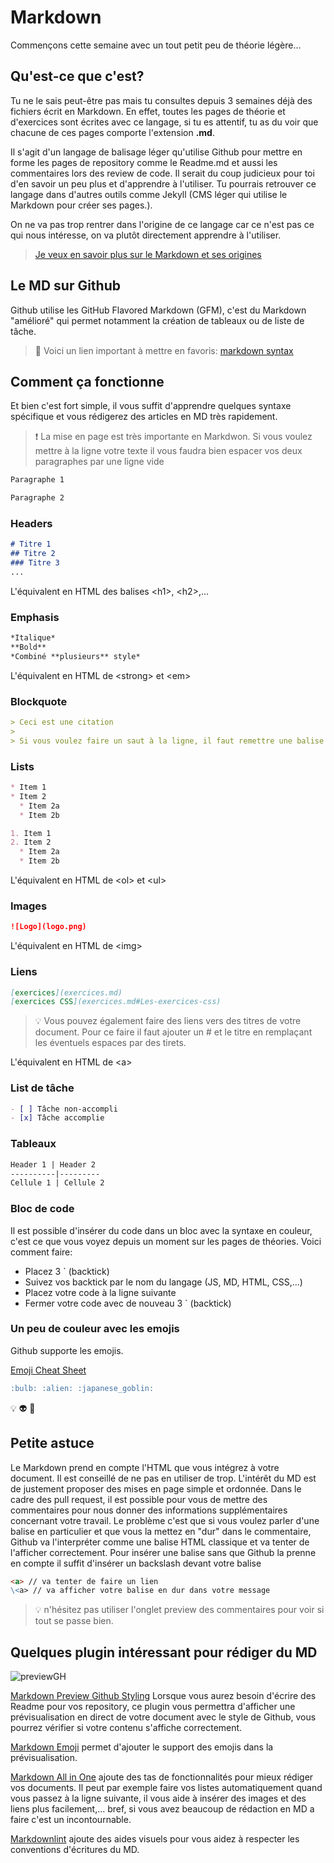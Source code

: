 # Markdown

Commençons cette semaine avec un tout petit peu de théorie légère...

## Qu'est-ce que c'est?

Tu ne le sais peut-être pas mais tu consultes depuis 3 semaines déjà des fichiers écrit en Markdown. En effet, toutes les pages de théorie et d'exercices sont écrites avec ce langage, si tu es attentif, tu as du voir que chacune de ces pages comporte l'extension **.md**.

Il s'agit d'un langage de balisage léger qu'utilise Github pour mettre en forme les pages de repository comme le Readme.md et aussi les commentaires lors des review de code. Il serait du coup judicieux pour toi d'en savoir un peu plus et d'apprendre à l'utiliser. Tu pourrais retrouver ce langage dans d'autres outils comme Jekyll (CMS léger qui utilise le Markdown pour créer ses pages.).

On ne va pas trop rentrer dans l'origine de ce langage car ce n'est pas ce qui nous intéresse, on va plutôt directement apprendre à l'utiliser.

> [Je veux en savoir plus sur le Markdown et ses origines](https://en.wikipedia.org/wiki/Markdown)

## Le MD sur Github

Github utilise les GitHub Flavored Markdown (GFM), c'est du Markdown "amélioré" qui permet notamment la création de tableaux ou de liste de tâche. 

> :link: Voici un lien important à mettre en favoris: [markdown syntax](https://guides.github.com/pdfs/markdown-cheatsheet-online.pdf)

## Comment ça fonctionne

Et bien c'est fort simple, il vous suffit d'apprendre quelques syntaxe spécifique et vous rédigerez des articles en MD très rapidement.

> :heavy_exclamation_mark: La mise en page est très importante en Markdwon. Si vous voulez mettre à la ligne votre texte il vous faudra bien espacer vos deux paragraphes par une ligne vide

```md
Paragraphe 1

Paragraphe 2
```

### 

### Headers

```md
# Titre 1
## Titre 2
### Titre 3
...
```

L'équivalent en HTML des balises \<h1>, \<h2>,...

### Emphasis

```md
*Italique*
**Bold**
*Combiné **plusieurs** style*
```

L'équivalent en HTML de \<strong> et \<em>

### Blockquote

```md
> Ceci est une citation
>
> Si vous voulez faire un saut à la ligne, il faut remettre une balise vide
```

### Lists

```md
* Item 1
* Item 2
  * Item 2a
  * Item 2b

1. Item 1
2. Item 2
  * Item 2a
  * Item 2b
```

L'équivalent en HTML de \<ol> et \<ul>

### Images

```md
![Logo](logo.png)
```

L'équivalent en HTML de \<img>

### Liens

```md
[exercices](exercices.md)
[exercices CSS](exercices.md#Les-exercices-css)
```

> :bulb: Vous pouvez également faire des liens vers des titres de votre document. Pour ce faire il faut ajouter un # et le titre en remplaçant les éventuels espaces par des tirets.

L'équivalent en HTML de \<a>

### List de tâche

```md
- [ ] Tâche non-accompli
- [x] Tâche accomplie
```

### Tableaux

```md
Header 1 | Header 2
----------|---------
Cellule 1 | Cellule 2
```

### Bloc de code

Il est possible d'insérer du code dans un bloc avec la syntaxe en couleur, c'est ce que vous voyez depuis un moment sur les pages de théories. Voici comment faire:

- Placez 3 ` (backtick)
- Suivez vos backtick par le nom du langage (JS, MD, HTML, CSS,...)
- Placez votre code à la ligne suivante
- Fermer votre code avec de nouveau 3 ` (backtick)

### Un peu de couleur avec les emojis

Github supporte les emojis.

[Emoji Cheat Sheet](http://www.emoji-cheat-sheet.com)

```md
:bulb: :alien: :japanese_goblin:
```
:bulb: :alien: :japanese_goblin:


## Petite astuce

Le Markdown prend en compte l'HTML que vous intégrez à votre document. Il est conseillé de ne pas en utiliser de trop. L'intérêt du MD est de justement proposer des mises en page simple et ordonnée. Dans le cadre des pull request, il est possible pour vous de mettre des commentaires pour nous donner des informations supplémentaires concernant votre travail. Le problème c'est que si vous voulez parler d'une balise en particulier et que vous la mettez en "dur" dans le commentaire, Github va  l'interpréter comme une balise HTML classique et va tenter de l'afficher correctement. Pour insérer une balise sans que Github la prenne en compte il suffit d'insérer un backslash devant votre balise

```md
<a> // va tenter de faire un lien
\<a> // va afficher votre balise en dur dans votre message
```

> :bulb: n'hésitez pas utiliser l'onglet preview des commentaires pour voir si tout se passe bien.

## Quelques plugin intéressant pour rédiger du MD

![previewGH](Images/preview_md.gif)

[Markdown Preview Github Styling](https://marketplace.visualstudio.com/items?itemName=bierner.markdown-preview-github-styles)
Lorsque vous aurez besoin d'écrire des Readme pour vos repository, ce plugin vous permettra d'afficher une prévisualisation en direct de votre document avec le style de Github, vous pourrez vérifier si votre contenu s'affiche correctement.

[Markdown Emoji](https://marketplace.visualstudio.com/items?itemName=bierner.markdown-emoji) permet d'ajouter le support des emojis dans la prévisualisation.

[Markdown All in One](https://marketplace.visualstudio.com/items?itemName=yzhang.markdown-all-in-one) ajoute des tas de fonctionnalités pour mieux rédiger vos documents. Il peut par exemple faire vos listes automatiquement quand vous passez à la ligne suivante, il vous aide à insérer des images et des liens plus facilement,... bref, si vous avez beaucoup de rédaction en MD a faire c'est un incontournable.

[Markdownlint](https://marketplace.visualstudio.com/items?itemName=DavidAnson.vscode-markdownlint) ajoute des aides visuels pour vous aidez à respecter les conventions d'écritures du MD.
